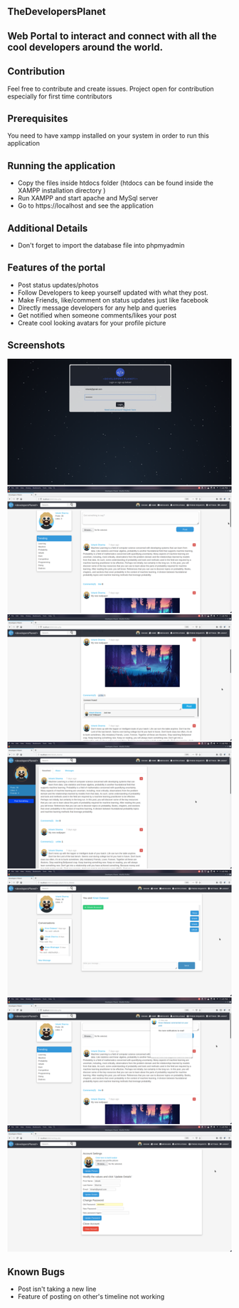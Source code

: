 ## TheDevelopersPlanet
## Web Portal to interact and connect with all the cool developers around the world.

## Contribution
Feel free to contribute and create issues.
Project open for contribution especially for first time contributors

## Prerequisites
You need to have xampp installed on your system in order to run this application

## Running the application
+ Copy the files inside htdocs folder (htdocs can be found inside the XAMPP installation directory )
+ Run XAMPP and start apache and MySql server
+ Go to https://localhost and see the application

## Additional Details
+ Don't forget to import the database file into phpmyadmin

## Features of the portal
+ Post status updates/photos
+ Follow Developers to keep yourself updated with what they post.
+ Make Friends, like/comment on status updates just like facebook
+ Directly message developers for any help and queries
+ Get notified when someone comments/likes your post
+ Create cool looking avatars for your profile picture

## Screenshots
![Login Page](docs/1.png)
![Home Page](docs/2.png)
![Profile Page](docs/3.png)
![Settings Page](docs/4.png)
![Settings Page](docs/5.png)
![Settings Page](docs/6.png)
![Settings Page](docs/7.png)

## Known Bugs
+ Post isn't taking a new line
+ Feature of posting on other's timeline not working
